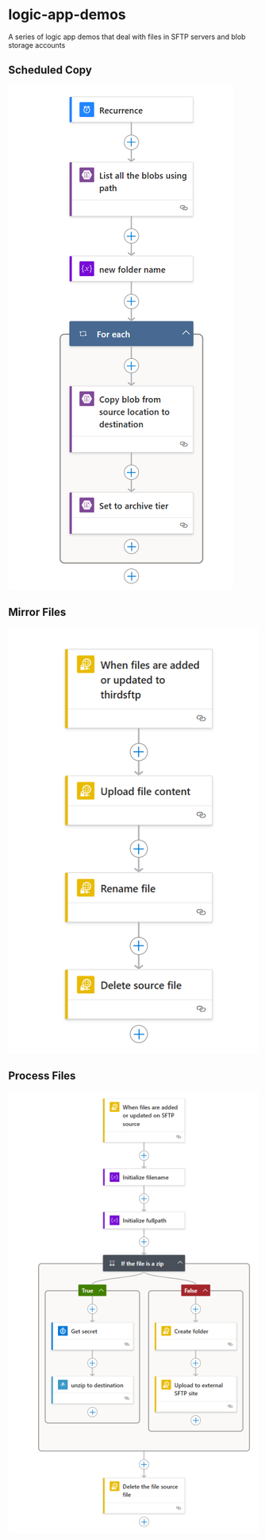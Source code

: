 # logic-app-demos
A series of logic app demos that deal with files in SFTP servers and blob storage accounts

## Scheduled Copy
![Scheduled Copy](images/scheduled-copy.png "Scheduled Copy")

## Mirror Files
![Mirror Files](images/mirror-files.png "Mirror Files")

## Process Files
![Process Files](images/process-files.png "Process Files")


